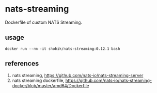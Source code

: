 # nats-streaming

Dockerfile of custom NATS Streaming.

## usage

```
docker run --rm -it shohik/nats-streaming:0.12.1 bash
```

## references

1. nats streaming, <https://github.com/nats-io/nats-streaming-server>
2. nats streaming dockerfile, <https://github.com/nats-io/nats-streaming-docker/blob/master/amd64/Dockerfile>
